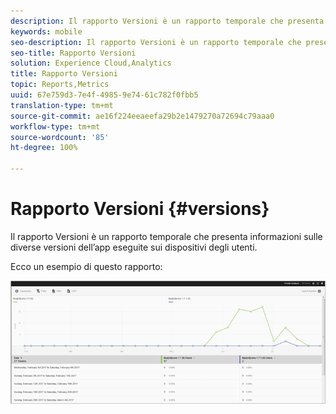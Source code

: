 ```yaml
---
description: Il rapporto Versioni è un rapporto temporale che presenta informazioni sulle diverse versioni dell’app eseguite sui dispositivi degli utenti.
keywords: mobile
seo-description: Il rapporto Versioni è un rapporto temporale che presenta informazioni sulle diverse versioni dell’app eseguite sui dispositivi degli utenti.
seo-title: Rapporto Versioni
solution: Experience Cloud,Analytics
title: Rapporto Versioni
topic: Reports,Metrics
uuid: 67e759d3-7e4f-4985-9e74-61c782f0fbb5
translation-type: tm+mt
source-git-commit: ae16f224eeaeefa29b2e1479270a72694c79aaa0
workflow-type: tm+mt
source-wordcount: '85'
ht-degree: 100%

---
```



# Rapporto Versioni {#versions}

Il rapporto Versioni è un rapporto temporale che presenta informazioni sulle diverse versioni dell’app eseguite sui dispositivi degli utenti.

Ecco un esempio di questo rapporto:

![](assets/report_versions.png)

